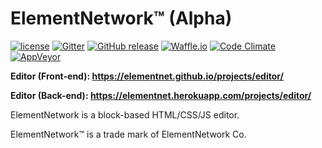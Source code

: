# ElementNetwork™ (Alpha)
[![license](https://img.shields.io/github/license/elementnet/elementnet.github.io.svg)](https://elementnet.github.io/LICENSE.txt)
[![Gitter](https://img.shields.io/gitter/room/elementnet/chat.svg)](https://gitter.im/elementnet/chat)
[![GitHub release](https://img.shields.io/github/release/elementnet/elementnet.github.io.svg)](https://github.com/elementnet/elementnet.github.io/releases)
[![Waffle.io](https://img.shields.io/waffle/label/elementnet/elementnet.github.io/in%20progress.svg)](https://waffle.io/elementnet/elementnet.github.io)
[![Code Climate](https://img.shields.io/codeclimate/maintainability/elementnet/elementnet.github.io.svg)](https://codeclimate.com/github/elementnet/elementnet.github.io/issues?status%5B%5D=open&status%5B%5D=confirmed)
[![AppVeyor](https://ci.appveyor.com/api/projects/status/bt291yopiehptf1e?svg=true)](https://ci.appveyor.com/project/Code-Lyoko/elementnet-github-io)

**Editor (Front-end): <https://elementnet.github.io/projects/editor/>**

**Editor (Back-end): <https://elementnet.herokuapp.com/projects/editor/>**

ElementNetwork is a block-based HTML/CSS/JS editor.

ElementNetwork™ is a trade mark of ElementNetwork Co.
